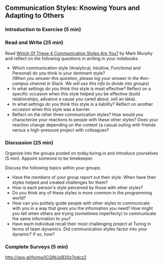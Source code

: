 ## Communication Styles: Knowing Yours and Adapting to Others

### Introduction to Exercise (5 min)

### Read and Write (25 min)
Read [Which Of These 4 Communication Styles Are You?](http://www.forbes.com/sites/markmurphy/2015/08/06/which-of-these-4-communication-styles-are-you/#193989a51ecb) by Mark Murphy and reflect on the following questions in writing in your notebooks.
* Which communication style (Analytical, Intuitive, Functional and Personal) do you think is your dominant style?  
  *(When you answer this question, please log your answer in the #on-campus channel in Slack. We will use this info to divide into groups)*
* In what settings do you think this style is most effective? Reflect on a specific occasion when this style helped you be effective (build relationships, advance a cause you cared about, sell an idea).
* In what settings do you think this style is a liability? Reflect on another occasion when this style was a barrier.
* Reflect on the other three communication styles? How would you characterize your reactions to people with these other styles? Does your reaction change depending on the context (a casual outing with friends versus a high-pressure project with colleagues?

### Discussion (25 min)
Organize into the groups posted on today.turing.io and introduce yourselves (5 min). Appoint someone to be timekeeper.  

Discuss the following topics within your groups.
* Have the members of your group report out their style. When have their styles helped and created challenges for them?
* How is each person's style perceived by those with other styles?
* Do you think any of these styles is more common in the programming world?
* How can you politely guide people with other styles to communicate with you in a way that gives you the information you need? How might you tell when others are trying (sometimes imperfecty) to communicate the same information to you?
* Have each individual recall their most challenging project at Turing in terms of team dynamics. Did communication styles factor into your dynamic? If so, how?

### Complete Surveys (5 min)
http://goo.gl/forms/ICQINJzB30z7odcz2
